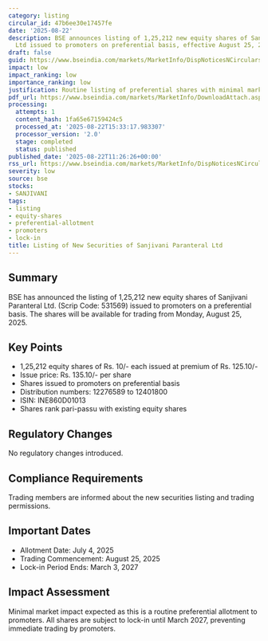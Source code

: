 ```yaml
---
category: listing
circular_id: 47b6ee30e17457fe
date: '2025-08-22'
description: BSE announces listing of 1,25,212 new equity shares of Sanjivani Paranteral
  Ltd issued to promoters on preferential basis, effective August 25, 2025.
draft: false
guid: https://www.bseindia.com/markets/MarketInfo/DispNoticesNCirculars.aspx?Noticeid={058C23A9-74CE-4D9F-B07E-B5736DED6493}&noticeno=20250822-17&dt=08/22/2025&icount=17&totcount=66&flag=0
impact: low
impact_ranking: low
importance_ranking: low
justification: Routine listing of preferential shares with minimal market impact
pdf_url: https://www.bseindia.com/markets/MarketInfo/DownloadAttach.aspx?id=20250822-17&attachedId=
processing:
  attempts: 1
  content_hash: 1fa65e67159424c5
  processed_at: '2025-08-22T15:33:17.983307'
  processor_version: '2.0'
  stage: completed
  status: published
published_date: '2025-08-22T11:26:26+00:00'
rss_url: https://www.bseindia.com/markets/MarketInfo/DispNoticesNCirculars.aspx?Noticeid={058C23A9-74CE-4D9F-B07E-B5736DED6493}&noticeno=20250822-17&dt=08/22/2025&icount=17&totcount=66&flag=0
severity: low
source: bse
stocks:
- SANJIVANI
tags:
- listing
- equity-shares
- preferential-allotment
- promoters
- lock-in
title: Listing of New Securities of Sanjivani Paranteral Ltd
---
```


## Summary

BSE has announced the listing of 1,25,212 new equity shares of Sanjivani Paranteral Ltd. (Scrip Code: 531569) issued to promoters on a preferential basis. The shares will be available for trading from Monday, August 25, 2025.

## Key Points

- 1,25,212 equity shares of Rs. 10/- each issued at premium of Rs. 125.10/-
- Issue price: Rs. 135.10/- per share
- Shares issued to promoters on preferential basis
- Distribution numbers: 12276589 to 12401800
- ISIN: INE860D01013
- Shares rank pari-passu with existing equity shares

## Regulatory Changes

No regulatory changes introduced.

## Compliance Requirements

Trading members are informed about the new securities listing and trading permissions.

## Important Dates

- Allotment Date: July 4, 2025
- Trading Commencement: August 25, 2025
- Lock-in Period Ends: March 3, 2027

## Impact Assessment

Minimal market impact expected as this is a routine preferential allotment to promoters. All shares are subject to lock-in until March 2027, preventing immediate trading by promoters.